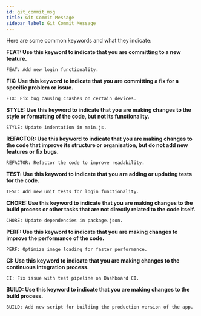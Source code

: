 ```yaml
---
id: git_commit_msg
title: Git Commit Message
sidebar_label: Git Commit Message
---
```


Here are some common keywords and what they indicate:

**FEAT: Use this keyword to indicate that you are committing to a new feature.**

```
FEAT: Add new login functionality.
```

**FIX: Use this keyword to indicate that you are committing a fix for a specific problem or issue.**

```
FIX: Fix bug causing crashes on certain devices.
```

**STYLE: Use this keyword to indicate that you are making changes to the style or formatting of the code, but not its functionality.**

```
STYLE: Update indentation in main.js.
```

**REFACTOR: Use this keyword to indicate that you are making changes to the code that improve its structure or organisation, but do not add new features or fix bugs.**

```
REFACTOR: Refactor the code to improve readability.
```

**TEST: Use this keyword to indicate that you are adding or updating tests for the code.**

```
TEST: Add new unit tests for login functionality.
```

**CHORE: Use this keyword to indicate that you are making changes to the build process or other tasks that are not directly related to the code itself.**

```
CHORE: Update dependencies in package.json.
```

**PERF: Use this keyword to indicate that you are making changes to improve the performance of the code.**

```
PERF: Optimize image loading for faster performance.
```

**CI: Use this keyword to indicate that you are making changes to the continuous integration process.**

```
CI: Fix issue with test pipeline on Dashboard CI.
```

**BUILD: Use this keyword to indicate that you are making changes to the build process.**

```
BUILD: Add new script for building the production version of the app.
```